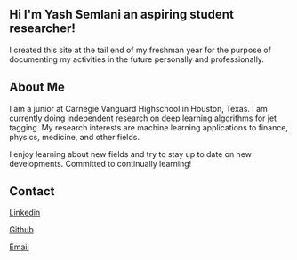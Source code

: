 ## Hi I'm Yash Semlani an aspiring student researcher!

I created this site at the tail end of my freshman year for the purpose of documenting my activities in the future personally and professionally.

## About Me

I am a junior at Carnegie Vanguard Highschool in Houston, Texas. I am currently doing independent research on deep learning algorithms for jet tagging. My research interests are machine learning applications to finance, physics, medicine, and other fields. 

I enjoy learning about new fields and try to stay up to date on new developments. Committed to continually learning!
 
## Contact
 
[Linkedin](https://www.linkedin.com/in/yash-semlani-38716b157/)

[Github](https://github.com/Halfblood1223/)

[Email](mailto:yashvsemlani@gmail.com)